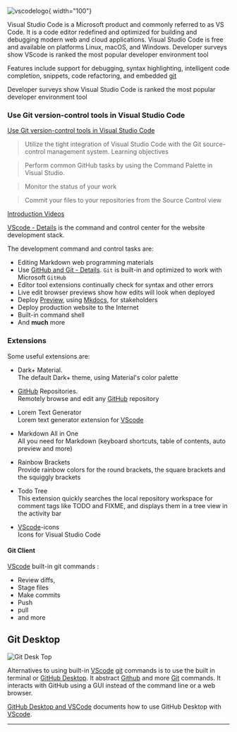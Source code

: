 

<!-- <img src="/img/vscodelogo.png" width="100"/> -->

![vscodelogo](/img/vscodelogo.png){ width="100"}

<!-- !!!info
<!-- [Visual Studio Code](https://code.visualstudio.com) (VScode) is a Microsoft product. -->



<!-- It has become the goto editor for many. It is free, built on open source, and runs everywhere. -->

Visual Studio Code is a Microsoft product and commonly referred to as VS Code. It is a code editor redefined and optimized for building and debugging modern web and cloud applications. Visual Studio Code is free and available on platforms Linux, macOS, and Windows. Developer surveys show VScode is ranked the most popular developer environment tool 

Features include support for debugging, syntax highlighting, intelligent code completion, snippets, code refactoring, and embedded [git](git-github.md#git)

Developer surveys show Visual Studio Code is ranked the most popular developer environment tool 


### Use Git version-control tools in Visual Studio Code

[Use Git version-control tools in Visual Studio Code](https://learn.microsoft.com/en-us/training/modules/use-git-from-vs-code/)

>Utilize the tight integration of Visual Studio Code with the Git source-control management system.
Learning objectives

>Perform common GitHub tasks by using the Command Palette in Visual Studio.

> Monitor the status of your work

>Commit your files to your repositories from the Source Control view

[Introduction Videos](https://code.visualstudio.com/docs/getstarted/introvideos)

[VScode - Details](dev_stack_details/#vscode) is the command and control center for the website development stack.

The development command and control tasks are:

- Editing Markdown web programming materials
- Use [GitHub and Git - Details](dev_stack_details/#github-and-git-details). `Git` is built-in and optimized to work with Microsoft `GitHub`
- Editor tool extensions continually check for syntax and other errors
- Live edit browser previews show how edits will look when deployed
- Deploy [Preview](preview.md), using [Mkdocs](material_mkdocs.md),  for stakeholders
- Deploy production website to the Internet
- Built-in command shell
- And **much** more

### Extensions

Some useful extensions are:

- Dark+ Material.  
The default Dark+ theme, using Material's color palette

- [GitHub](#github) Repositories.  
Remotely browse and edit any [GitHub](#github) repository

- Lorem Text Generator  
Lorem text generator extension for [VScode](#vscode)

-  Markdown All in One  
All you need for Markdown (keyboard shortcuts, table of contents, auto preview and more)

- Rainbow Brackets  
Provide rainbow colors for the round brackets, the square brackets and the squiggly brackets

- Todo Tree  
This extension quickly searches the local repository workspace for comment tags like TODO and FIXME, and displays them in a tree view in the activity bar

- [VScode](#vscode)-icons  
Icons for Visual Studio Code

#### Git Client

[VScode](#vscode) built-in git commands :

 - Review diffs, 
 - Stage files
 - Make commits
 - Push 
 - pull
 - and more

## Git Desktop

![Git Desk Top](/img/gitdesktop.png)

Alternatives to using built-in [VScode](#vscode) [git]() commands is to use the built in terminal or [GitHub Desktop](https://docs.github.com/en/desktop). It abstract [Github](#github) and more [Git](#git) commands. It interacts with GitHub using a GUI instead of the command line or a web browser. 

[GitHub Desktop and VSCode](http://www.rodanthi-alexiou.com/github-101-github-desktop-and-vscode/) documents how to use GitHub Desktop with [VScode](#vscode). 

---

